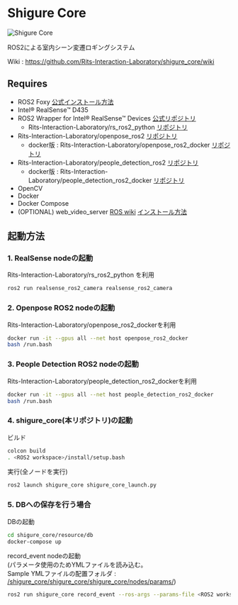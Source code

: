 # Shigure Core
![Shigure Core](https://img.shields.io/badge/shigure-core-red)

ROS2による室内シーン変遷ロギングシステム 

Wiki : https://github.com/Rits-Interaction-Laboratory/shigure_core/wiki

## Requires
* ROS2 Foxy [公式インストール方法](https://index.ros.org/doc/ros2/Installation/Foxy/)
* Intel® RealSense™ D435
* ROS2 Wrapper for Intel® RealSense™ Devices [公式リポジトリ](https://github.com/intel/ros2_intel_realsense)
    * Rits-Interaction-Laboratory/rs_ros2_python [リポジトリ](https://github.com/Rits-Interaction-Laboratory/rs_ros2_python)
* Rits-Interaction-Laboratory/openpose_ros2 [リポジトリ](https://github.com/Rits-Interaction-Laboratory/openpose_ros2)
    * docker版 : Rits-Interaction-Laboratory/openpose_ros2_docker [リポジトリ](https://github.com/Rits-Interaction-Laboratory/openpose_ros2_docker)
* Rits-Interaction-Laboratory/people_detection_ros2 [リポジトリ](https://github.com/Rits-Interaction-Laboratory/people_detection_ros2)
    * docker版 : Rits-Interaction-Laboratory/people_detection_ros2_docker [リポジトリ](https://github.com/Rits-Interaction-Laboratory/people_detection_ros2)
* OpenCV
* Docker
* Docker Compose
* (OPTIONAL) web_video_server [ROS wiki](https://wiki.ros.org/web_video_server) [インストール方法](https://github.com/RobotWebTools/web_video_server/issues/108)


## 起動方法

### 1. RealSense nodeの起動

Rits-Interaction-Laboratory/rs_ros2_python を利用

```sh
ros2 run realsense_ros2_camera realsense_ros2_camera
```

### 2. Openpose ROS2 nodeの起動

Rits-Interaction-Laboratory/openpose_ros2_dockerを利用

```sh
docker run -it --gpus all --net host openpose_ros2_docker
bash /run.bash
```

### 3. People Detection ROS2 nodeの起動

Rits-Interaction-Laboratory/people_detection_ros2_dockerを利用

```sh
docker run -it --gpus all --net host people_detection_ros2_docker
bash /run.bash
```

### 4. shigure_core(本リポジトリ)の起動

ビルド
```sh
colcon build
. <ROS2 workspace>/install/setup.bash
```

実行(全ノードを実行)
```sh
ros2 launch shigure_core shigure_core_launch.py
```

### 5. DBへの保存を行う場合

DBの起動
```sh
cd shigure_core/resource/db
docker-compose up
```

record_event nodeの起動 <br>
(パラメータ使用のためYMLファイルを読み込む。 <br>
Sample YMLファイルの配置フォルダ : [/shigure_core/shigure_core/shigure_core/nodes/params/](/shigure_core/shigure_core/shigure_core/nodes/params/))
```sh
ros2 run shigure_core record_event --ros-args --params-file <ROS2 workspace>/src/shigure_core/shigure_core/shigure_core/nodes/params/record_event_params.yml
```